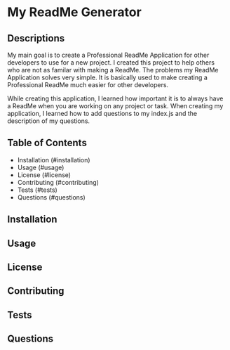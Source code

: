 # My ReadMe Generator

## Descriptions

My main goal is to create a Professional ReadMe Application for other developers to use for a new project. I created this project to help others who are not as familar with making a ReadMe. 
The problems my ReadMe Application solves very simple. It is basically used to make creating a Professional ReadMe much easier for other developers.

While creating this application, I learned how important it is to always have a ReadMe when you are working on any project or task. When creating my application, I learned how to add questions to my index.js and the description of my questions.


## Table of Contents
- Installation (#installation)
- Usage (#usage)
- License (#license)
- Contributing (#contributing)
- Tests (#tests)
- Questions (#questions)


## Installation


## Usage


## License


## Contributing


## Tests


## Questions

